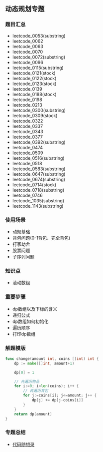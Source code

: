 ## 动态规划专题
### 题目汇总
- leetcode_0053(substring)
- leetcode_0062
- leetcode_0063
- leetcode_0070
- leetcode_0072(substring)
- leetcode_0096
- leetcode_0115(substring)
- leetcode_0121(stock)
- leetcode_0122(stock)
- leetcode_0123(stock)
- leetcode_0139
- leetcode_0188(stock)
- leetcode_0198
- leetcode_0213
- leetcode_0300(substring)
- leetcode_0309(stock)
- leetcode_0322
- leetcode_0337
- leetcode_0343
- leetcode_0377
- leetcode_0392(substring)
- leetcode_0474
- leetcode_0509
- leetcode_0516(substring)
- leetcode_0518
- leetcode_0583(substring)
- leetcode_0647(substring)
- leetcode_0674(substring)
- leetcode_0714(stock)
- leetcode_0718(substring)
- leetcode_0746
- leetcode_1035(substring)
- leetcode_1143(substring)

### 使用场景
- 动规基础
- 背包问题(0-1背包、完全背包)
- 打家劫舍
- 股票问题
- 子序列问题

### 知识点
- 滚动数组

### 重要步骤
- dp数组以及下标的含义
- 递归公式
- dp数组如何初始化
- 遍历顺序
- 打印dp数组


### 解题模版
```go
func change(amount int, coins []int) int {
	dp := make([]int, amount+1)

	dp[0] = 1

	// 先遍历物品
	for i:=0; i<len(coins); i++ {
		// 再遍历背包
		for j:=coins[i]; j<=amount; j++ {
			dp[j] += dp[j-coins[i]]
		}
	}
	return dp[amount]
}
```

### 专题总结
- [代码随想录](https://programmercarl.com/)